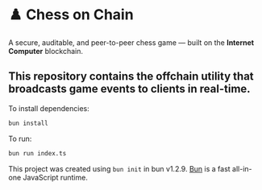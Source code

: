 # ♟️ Chess on Chain

A secure, auditable, and peer-to-peer chess game — built on the **Internet Computer** blockchain.

This repository contains the **offchain utility** that broadcasts game events to clients in real-time.
---

To install dependencies:

```bash
bun install
```

To run:

```bash
bun run index.ts
```

This project was created using `bun init` in bun v1.2.9. [Bun](https://bun.sh) is a fast all-in-one JavaScript runtime.
